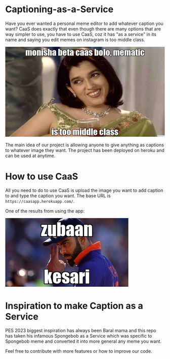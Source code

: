 # Captioning-as-a-Service

Have you ever wanted a personal meme editor to add whatever caption you want? CaaS does exactly that even though there are many options that are way simpler to use, you have to use CaaS, coz it has "as a service" in its name and saying you edit memes on instagram is too middle class.

![monisha beta](static/monisha.png)


The main idea of our project is allowing anyone to give anything as captions to whatever image they want. The project has been deployed on heroku and can be used at anytime.

# How to use CaaS

All you need to do to use CaaS is upload the image you want to add caption to and type the caption you want. The base URL is ```https://caasapp.herokuapp.com/```. 

One of the results from using the app:

![zubaan kesari](img/meme.png)


# Inspiration to make Caption as a Service

PES 2023 biggest inspiration has always been Baral mama and this repo has taken his infamous Spongebob as a Service which was specific to Spongebob meme and converted it into more general any meme you want.

Feel free to contribute with more features or how to improve our code.
